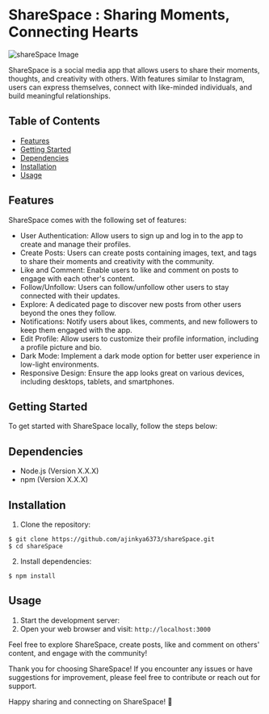 # ShareSpace : Sharing Moments, Connecting Hearts

![shareSpace Image](/assets/mockup.png "shareSpace App")

ShareSpace is a social media app that allows users to share their moments, thoughts, and creativity with others. With features similar to Instagram, users can express themselves, connect with like-minded individuals, and build meaningful relationships.

## Table of Contents
- [Features](#features)
- [Getting Started](#getting-started)
- [Dependencies](#dependencies)
- [Installation](#installation)
- [Usage](#usage)

## Features
ShareSpace comes with the following set of features:

- User Authentication: Allow users to sign up and log in to the app to create and manage their profiles.
- Create Posts: Users can create posts containing images, text, and tags to share their moments and creativity with the community.
- Like and Comment: Enable users to like and comment on posts to engage with each other's content.
- Follow/Unfollow: Users can follow/unfollow other users to stay connected with their updates.
- Explore: A dedicated page to discover new posts from other users beyond the ones they follow.
- Notifications: Notify users about likes, comments, and new followers to keep them engaged with the app.
- Edit Profile: Allow users to customize their profile information, including a profile picture and bio.
- Dark Mode: Implement a dark mode option for better user experience in low-light environments.
- Responsive Design: Ensure the app looks great on various devices, including desktops, tablets, and smartphones.

## Getting Started
To get started with ShareSpace locally, follow the steps below:

## Dependencies
- Node.js (Version X.X.X)
- npm (Version X.X.X)

## Installation
1. Clone the repository:
```
$ git clone https://github.com/ajinkya6373/shareSpace.git
$ cd shareSpace
```
2. Install dependencies:
```
$ npm install
```

## Usage
1. Start the development server:
2. Open your web browser and visit: `http://localhost:3000`


Feel free to explore ShareSpace, create posts, like and comment on others' content, and engage with the community!


Thank you for choosing ShareSpace! If you encounter any issues or have suggestions for improvement, please feel free to contribute or reach out for support.

Happy sharing and connecting on ShareSpace! 🌟
